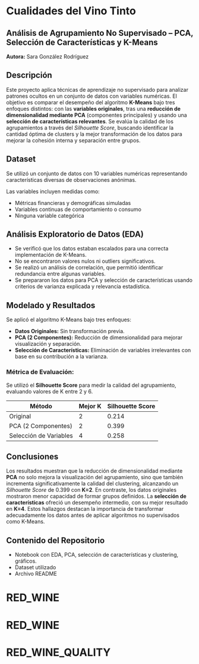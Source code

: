 # Cualidades del Vino Tinto 
## Análisis de Agrupamiento No Supervisado – PCA, Selección de Características y K-Means

**Autora:** Sara González Rodríguez

## Descripción

Este proyecto aplica técnicas de aprendizaje no supervisado para analizar patrones ocultos en un conjunto de datos con variables numéricas. El objetivo es comparar el desempeño del algoritmo **K-Means** bajo tres enfoques distintos: con las **variables originales**, tras una **reducción de dimensionalidad mediante PCA** (componentes principales) y usando una **selección de características relevantes**. Se evalúa la calidad de los agrupamientos a través del *Silhouette Score*, buscando identificar la cantidad óptima de clusters y la mejor transformación de los datos para mejorar la cohesión interna y separación entre grupos.

## Dataset

Se utilizó un conjunto de datos con 10 variables numéricas representando características diversas de observaciones anónimas.

Las variables incluyen medidas como:

- Métricas financieras y demográficas simuladas
- Variables continuas de comportamiento o consumo
- Ninguna variable categórica

## Análisis Exploratorio de Datos (EDA)

- Se verificó que los datos estaban escalados para una correcta implementación de K-Means.
- No se encontraron valores nulos ni outliers significativos.
- Se realizó un análisis de correlación, que permitió identificar redundancia entre algunas variables.
- Se prepararon los datos para PCA y selección de características usando criterios de varianza explicada y relevancia estadística.

## Modelado y Resultados

Se aplicó el algoritmo K-Means bajo tres enfoques:

- **Datos Originales:** Sin transformación previa.
- **PCA (2 Componentes):** Reducción de dimensionalidad para mejorar visualización y separación.
- **Selección de Características:** Eliminación de variables irrelevantes con base en su contribución a la varianza.

### Métrica de Evaluación:
Se utilizó el **Silhouette Score** para medir la calidad del agrupamiento, evaluando valores de K entre 2 y 6.

| Método                 | Mejor K | Silhouette Score |
|------------------------|---------|------------------|
| Original               | 2       | 0.214            |
| PCA (2 Componentes)    | 2       | 0.399            |
| Selección de Variables | 4       | 0.258            |


## Conclusiones

Los resultados muestran que la reducción de dimensionalidad mediante **PCA** no solo mejora la visualización del agrupamiento, sino que también incrementa significativamente la calidad del clustering, alcanzando un *Silhouette Score* de 0.399 con **K=2**. En contraste, los datos originales mostraron menor capacidad de formar grupos definidos. La **selección de características** ofreció un desempeño intermedio, con su mejor resultado en **K=4**. Estos hallazgos destacan la importancia de transformar adecuadamente los datos antes de aplicar algoritmos no supervisados como K-Means.

## Contenido del Repositorio

- Notebook con EDA, PCA, selección de características y clustering, gráficos.
- Dataset utilizado
- Archivo README
# RED_WINE
# RED_WINE
# RED_WINE_QUALITY
